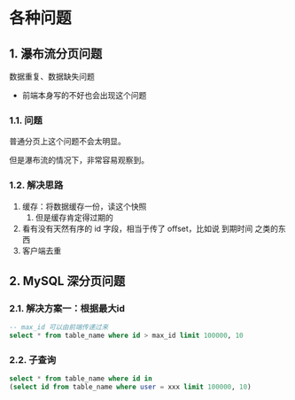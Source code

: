 # 各种问题

## 1. 瀑布流分页问题

数据重复、数据缺失问题

-   前端本身写的不好也会出现这个问题

### 1.1. 问题

普通分页上这个问题不会太明显。

但是瀑布流的情况下，非常容易观察到。

### 1.2. 解决思路

1. 缓存：将数据缓存一份，读这个快照
    1. 但是缓存肯定得过期的
2. 看有没有天然有序的 id 字段，相当于传了 offset，比如说 到期时间 之类的东西
3. 客户端去重

## 2. MySQL 深分页问题

### 2.1. 解决方案一：根据最大id

```sql
-- max_id 可以由前端传递过来
select * from table_name where id > max_id limit 100000, 10
```

### 2.2. 子查询

```sql
select * from table_name where id in 
(select id from table_name where user = xxx limit 100000, 10)
```